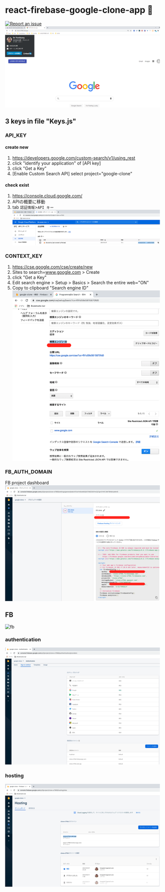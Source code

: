 # react-firebase-google-clone-app 🧨

[![Report an issue](https://img.shields.io/badge/Support-Issues-green)](https://github.com/tquangdo/react-firebase-google-clone-app/issues/new)
![demo](demo.png)

## 3 keys in file "Keys.js"
### API_KEY
#### create new
1. https://developers.google.com/custom-search/v1/using_rest
2. click "identify your application" of [API key]
3. click "Get a Key"
4. [Enable Custom Search API] select project="google-clone"
#### check exist
1. https://console.cloud.google.com/
2. APIの概要に移動
3. tab `認証情報`>`API キー`
![APIkey](APIkey.png)
### CONTEXT_KEY
1. https://cse.google.com/cse/create/new
2. Sites to search=www.google.com > Create
3. click "Get a Key"
4. Edit search engine > Setup > Basics > Search the entire web="ON"
5. Copy to clipboard "Search engine ID"
![context_key](context_key.png)
### FB_AUTH_DOMAIN
FB project dashboard
![fb_key](fb_key.png)

## FB
![fb](https://img.shields.io/badge/firebase-deployed-orange)
### authentication
![authentication](authentication.png)
### hosting
![hosting](hosting.png)
